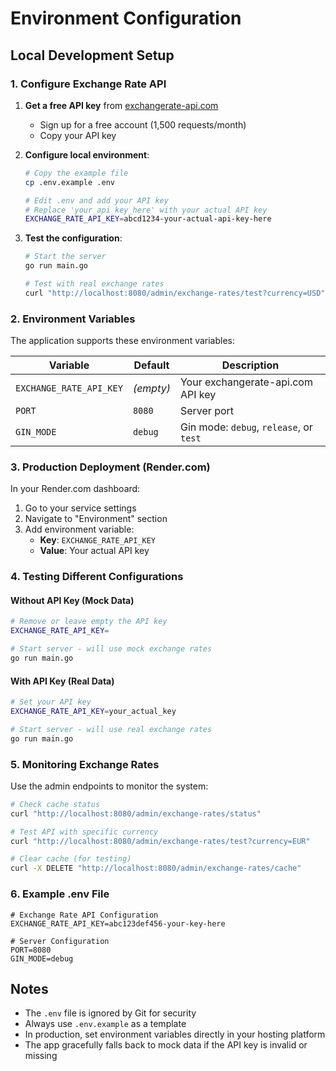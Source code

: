 # Environment Configuration

## Local Development Setup

### 1. Configure Exchange Rate API

1. **Get a free API key** from [exchangerate-api.com](https://exchangerate-api.com/)
   - Sign up for a free account (1,500 requests/month)
   - Copy your API key

2. **Configure local environment**:
   ```bash
   # Copy the example file
   cp .env.example .env
   
   # Edit .env and add your API key
   # Replace 'your_api_key_here' with your actual API key
   EXCHANGE_RATE_API_KEY=abcd1234-your-actual-api-key-here
   ```

3. **Test the configuration**:
   ```bash
   # Start the server
   go run main.go
   
   # Test with real exchange rates
   curl "http://localhost:8080/admin/exchange-rates/test?currency=USD"
   ```

### 2. Environment Variables

The application supports these environment variables:

| Variable | Default | Description |
|----------|---------|-------------|
| `EXCHANGE_RATE_API_KEY` | _(empty)_ | Your exchangerate-api.com API key |
| `PORT` | `8080` | Server port |
| `GIN_MODE` | `debug` | Gin mode: `debug`, `release`, or `test` |

### 3. Production Deployment (Render.com)

In your Render.com dashboard:

1. Go to your service settings
2. Navigate to "Environment" section  
3. Add environment variable:
   - **Key**: `EXCHANGE_RATE_API_KEY`
   - **Value**: Your actual API key

### 4. Testing Different Configurations

#### Without API Key (Mock Data)
```bash
# Remove or leave empty the API key
EXCHANGE_RATE_API_KEY=

# Start server - will use mock exchange rates
go run main.go
```

#### With API Key (Real Data)
```bash
# Set your API key
EXCHANGE_RATE_API_KEY=your_actual_key

# Start server - will use real exchange rates  
go run main.go
```

### 5. Monitoring Exchange Rates

Use the admin endpoints to monitor the system:

```bash
# Check cache status
curl "http://localhost:8080/admin/exchange-rates/status"

# Test API with specific currency
curl "http://localhost:8080/admin/exchange-rates/test?currency=EUR"

# Clear cache (for testing)
curl -X DELETE "http://localhost:8080/admin/exchange-rates/cache"
```

### 6. Example .env File

```env
# Exchange Rate API Configuration
EXCHANGE_RATE_API_KEY=abc123def456-your-key-here

# Server Configuration  
PORT=8080
GIN_MODE=debug
```

## Notes

- The `.env` file is ignored by Git for security
- Always use `.env.example` as a template
- In production, set environment variables directly in your hosting platform
- The app gracefully falls back to mock data if the API key is invalid or missing